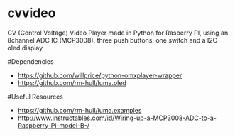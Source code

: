 # cvvideo
CV (Control Voltage) Video Player made in Python for Rasberry PI, using an 8channel ADC IC (MCP3008), three push buttons, one switch and a I2C oled display 

#Dependencies
* https://github.com/willprice/python-omxplayer-wrapper
* https://github.com/rm-hull/luma.oled

#Useful Resources
* https://github.com/rm-hull/luma.examples
* http://www.instructables.com/id/Wiring-up-a-MCP3008-ADC-to-a-Raspberry-Pi-model-B-/
